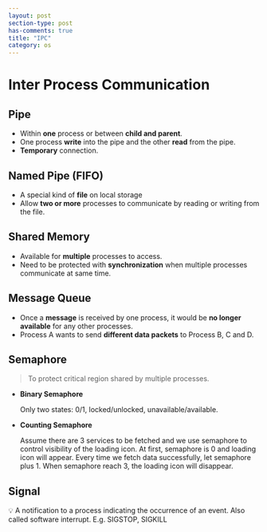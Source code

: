 ```yaml
---
layout: post
section-type: post
has-comments: true
title: "IPC"
category: os
---
```


# Inter Process Communication

## Pipe

- Within **one** process or between **child and parent**.
- One process **write** into the pipe and the other **read** from the pipe.
- **Temporary** connection.


## Named Pipe (FIFO)

- A special kind of **file** on local storage
- Allow **two or more** processes to communicate by reading or writing from the file.

## Shared Memory

- Available for **multiple** processes to access.
- Need to be protected with **synchronization** when multiple processes communicate at same time.


## Message Queue

- Once a **message** is received by one process, it would be **no longer available** for any other processes.
- Process A wants to send **different data packets** to Process B, C and D.


## Semaphore

> To protect critical region shared by multiple processes.
>

- **Binary Semaphore**
    
    Only two states: 0/1, locked/unlocked, unavailable/available.
    
- **Counting Semaphore**
    
    Assume there are 3 services to be fetched and we use semaphore to control visibility of the loading icon. At first, semaphore is 0 and loading icon will appear. Every time we fetch data successfully, let semaphore plus 1. When semaphore reach 3, the loading icon will disappear.
    

## Signal

<aside>
💡 A notification to a process indicating the occurrence of an event. Also called software interrupt. E.g. SIGSTOP, SIGKILL

</aside>